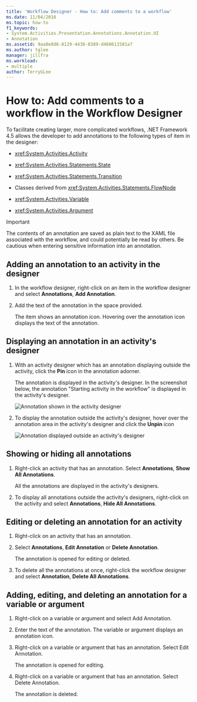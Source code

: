 ```yaml
---
title: 'Workflow Designer - How to: Add comments to a workflow'
ms.date: 11/04/2016
ms.topic: how-to
f1_keywords:
- System.Activities.Presentation.Annotations.Annotation.UI
- Annotation
ms.assetid: 9aa0e8d6-8129-4438-8389-d460611581a7
ms.author: tglee
manager: jillfra
ms.workload:
- multiple
author: TerryGLee
---
```

# How to: Add comments to a workflow in the Workflow Designer

To facilitate creating larger, more complicated workflows, .NET Framework 4.5 allows the developer to add annotations to the following types of item in the designer:

- <xref:System.Activities.Activity>

- <xref:System.Activities.Statements.State>

- <xref:System.Activities.Statements.Transition>

- Classes derived from <xref:System.Activities.Statements.FlowNode>

- <xref:System.Activities.Variable>

- <xref:System.Activities.Argument>

> [!IMPORTANT]
> The contents of an annotation are saved as plain text to the XAML file associated with the workflow, and could potentially be read by others. Be cautious when entering sensitive information into an annotation.

## Adding an annotation to an activity in the designer

1. In the workflow designer, right-click on an item in the workflow designer and select **Annotations**, **Add Annotation**.

1. Add the text of the annotation in the space provided.

   The item shows an annotation icon. Hovering over the annotation icon displays the text of the annotation.

## Displaying an annotation in an activity's designer

1. With an activity designer which has an annotation displaying outside the activity, click the **Pin** icon in the annotation adorner.

   The annotation is displayed in the activity's designer. In the screenshot below, the annotation "Starting activity in the workflow" is displayed in the activity's designer.

   ![Annotation shown in the activity designer](../workflow-designer/media/annotationindesigner.png)

2. To display the annotation outside the activity's designer, hover over the annotation area in the activity's designer and click the **Unpin** icon

   ![Annotation displayed outside an activity's designer](../workflow-designer/media/annotationoutsidedesigner.png)

## Showing or hiding all annotations

1. Right-click an activity that has an annotation. Select **Annotations**, **Show All Annotations**.

   All the annotations are displayed in the activity's designers.

1. To display all annotations outside the activity's designers, right-click on the activity and select **Annotations**, **Hide All Annotations**.

## Editing or deleting an annotation for an activity

1. Right-click on an activity that has an annotation.

1. Select **Annotations**, **Edit Annotation** or **Delete Annotation**.

   The annotation is opened for editing or deleted.

1. To delete all the annotations at once, right-click the workflow designer and select **Annotation**, **Delete All Annotations**.

## Adding, editing, and deleting an annotation for a variable or argument

1. Right-click on a variable or argument and select Add Annotation.

1. Enter the text of the annotation. The variable or argument displays an annotation icon.

1. Right-click on a variable or argument that has an annotation. Select Edit Annotation.

   The annotation is opened for editing.

1. Right-click on a variable or argument that has an annotation. Select Delete Annotation.

   The annotation is deleted.
